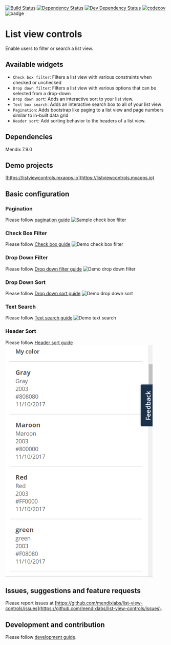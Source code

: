 [![Build Status](https://travis-ci.org/mendixlabs/list-view-controls.svg?branch=master)](https://travis-ci.org/mendixlabs/list-view-controls)
[![Dependency Status](https://david-dm.org/mendixlabs/list-view-controls.svg)](https://david-dm.org/mendixlabs/list-view-controls)
[![Dev Dependency Status](https://david-dm.org/mendixlabs/list-view-controls.svg#info=devDependencies)](https://david-dm.org/mendixlabs/list-view-controls#info=devDependencies)
[![codecov](https://codecov.io/gh/mendixlabs/list-view-controls/branch/master/graph/badge.svg)](https://codecov.io/gh/mendixlabs/list-view-controls)
![badge](https://img.shields.io/badge/mendix-7.7.1-green.svg)

# List view controls
Enable users to filter or search a list view.

## Available widgets
* `Check box filter`: Filters a list view with various constraints when checked or unchecked
* `Drop down filter`: Filters a list view with various options that can be selected from a drop-down
* `Drop down sort`: Adds an interactive sort to your list view.
* `Text box search`: Adds an interactive search box to all of your list view
* `Pagination`: Adds bootstrap like paging to a list view and page numbers similar to in-built data grid
* `Header sort`: Add sorting behavior to the headers of a list view.

## Dependencies
Mendix 7.9.0

## Demo projects
[https://listviewcontrols.mxapps.io](https://listviewcontrols.mxapps.io)

## Basic configuration

### Pagination
Please follow [pagination guide](docs/README.Pagination.md)
![Sample check box filter](assets/Pagination/demo.gif)

### Check Box Filter
Please follow [Check box guide](/docs/README.CheckBoxFilter.md)
![Demo check box filter](assets/CheckBoxFilter/demo.gif)

### Drop Down Filter
Please follow [Drop down filter guide](/docs/README.DropDownFilter.md)
![Demo drop down filter](assets/DropDownFilter/demo.gif)

### Drop Down Sort
Please follow [Drop down sort guide](/docs/README.DropDownSort.md)
![Demo drop down sort](assets/DropDownSort/demo.gif)

### Text Search
Please follow [Text search guide](docs/README.TextBoxSearch.md)
![Demo text search](assets/TextBoxSearch/demo.gif)

### Header Sort
Please follow [Header sort guide](docs/README.HeaderSort.md)
![Demo header sort](assets/HeaderSort/demo.gif)

## Issues, suggestions and feature requests
Please report issues at [https://github.com/mendixlabs/list-view-controls/issues](https://github.com/mendixlabs/list-view-controls/issues).

## Development and contribution
Please follow [development guide](/docs/development.md).

